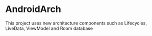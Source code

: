 # AndroidArch
This project uses new architecture components such as Lifecycles, LiveData, ViewModel and Room database
